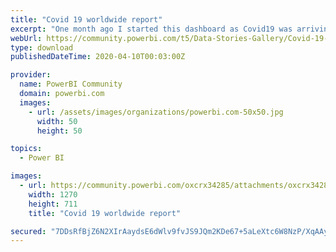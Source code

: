 ```yaml
---
title: "Covid 19 worldwide report"
excerpt: "One month ago I started this dashboard as Covid19 was arriving to Spain. In the beggining it was a couple of sheets, but now it has grown a lot."
webUrl: https://community.powerbi.com/t5/Data-Stories-Gallery/Covid-19-worldwide-report/m-p/1019036
type: download
publishedDateTime: 2020-04-10T00:03:00Z

provider:
  name: PowerBI Community
  domain: powerbi.com
  images:
    - url: /assets/images/organizations/powerbi.com-50x50.jpg
      width: 50
      height: 50

topics:
  - Power BI

images:
  - url: https://community.powerbi.com/oxcrx34285/attachments/oxcrx34285/DataStoriesGallery/3732/1/CovidDashboard.png
    width: 1270
    height: 711
    title: "Covid 19 worldwide report"

secured: "7DDsRfBjZ6N2XIrAaydsE6dWlv9fvJS9JQm2KDe67+5aLeXtc6W8NzP/XqAAy4T6LeTIcnpM54PfWM08HY5NVrCZOyFmMkXJmN1x2QJdwZNfBRitzbRpLQXIc98cOCVc74b9mOAWXu4396jWMMweNpam2Tp7566KhhxitEHciWpKjsTiIs3/v3XdnWGhEgdvvl/39Bu+YhVv6jUlz2vfXqAijnai7kG967tn+2nhCQW+W+H0KVWxzXQ1ttNJrgbzzfM03OrczRgYNCfdfMlyGE02TaqebLUuQ6oGM3UYzWFSiGPEhiH2v0vqvSMthzGeL9ENmEtPwUtDr3xbAZSukaIfMaeuk7us6vFlNY+5DkevGjtcelhLQmZDgf7VPWNL;+2WvmFD3PeDNcNtm4dHRcg=="
---
```


